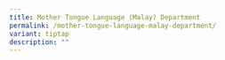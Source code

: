 ```yaml
---
title: Mother Tongue Language (Malay) Department
permalink: /mother-tongue-language-malay-department/
variant: tiptap
description: ""
---
```

